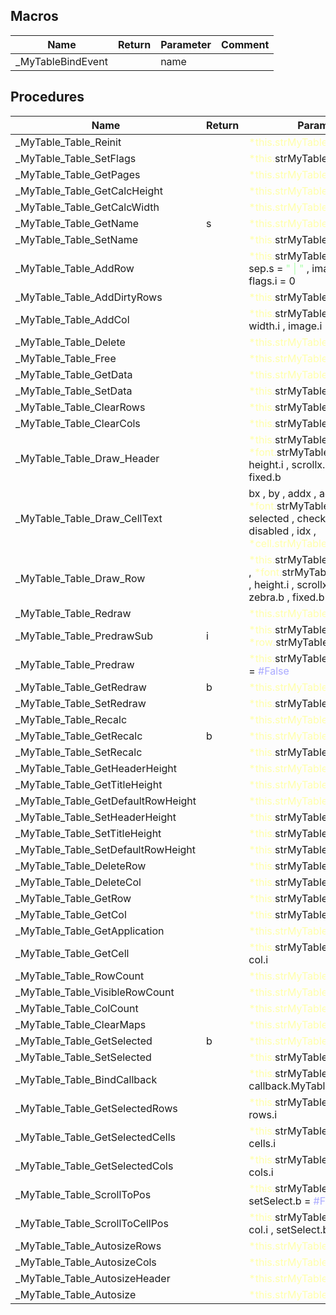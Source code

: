 ## Macros

|Name|Return|Parameter|Comment|
| --- | --- | --- | --- |
|\_MyTableBindEvent||name||


## Procedures

|Name|Return|Parameter|Comment|
| --- | --- | --- | --- |
|\_MyTable\_Table\_Reinit||<span style="color:#FFFFAA">*this.strMyTableTable</span>||
|\_MyTable\_Table\_SetFlags||<span style="color:#FFFFAA">*this.</span>strMyTableTable , value.i||
|\_MyTable\_Table\_GetPages||<span style="color:#FFFFAA">*this.strMyTableTable</span>||
|\_MyTable\_Table\_GetCalcHeight||<span style="color:#FFFFAA">*this.strMyTableTable</span>||
|\_MyTable\_Table\_GetCalcWidth||<span style="color:#FFFFAA">*this.strMyTableTable</span>||
|\_MyTable\_Table\_GetName|s|<span style="color:#FFFFAA">*this.strMyTableTable</span>||
|\_MyTable\_Table\_SetName||<span style="color:#FFFFAA">*this.</span>strMyTableTable , value.s||
|\_MyTable\_Table\_AddRow||<span style="color:#FFFFAA">*this.</span>strMyTableTable , text.s , sep.s = <span style="color:#AAFFAA">" \| "</span> , image.i = 0 , flags.i = 0||
|\_MyTable\_Table\_AddDirtyRows||<span style="color:#FFFFAA">*this.</span>strMyTableTable , rows.i||
|\_MyTable\_Table\_AddCol||<span style="color:#FFFFAA">*this.</span>strMyTableTable , text.s , width.i , image.i = 0 , flags.i = 0||
|\_MyTable\_Table\_Delete||<span style="color:#FFFFAA">*this.strMyTableTable</span>||
|\_MyTable\_Table\_Free||<span style="color:#FFFFAA">*this.strMyTableTable</span>||
|\_MyTable\_Table\_GetData||<span style="color:#FFFFAA">*this.strMyTableTable</span>||
|\_MyTable\_Table\_SetData||<span style="color:#FFFFAA">*this.</span>strMyTableTable , <span style="color:#FFFFAA">*value</span>||
|\_MyTable\_Table\_ClearRows||<span style="color:#FFFFAA">*this.</span>strMyTableTable , <span style="color:#FFFFAA">*value</span>||
|\_MyTable\_Table\_ClearCols||<span style="color:#FFFFAA">*this.</span>strMyTableTable , <span style="color:#FFFFAA">*value</span>||
|\_MyTable\_Table\_Draw\_Header||<span style="color:#FFFFAA">*this.</span>strMyTableTable , by , <span style="color:#FFFFAA">*font.</span>strMyTableFont , width.i , height.i , scrollx.i , scrolly.i , fixed.b||
|\_MyTable\_Table\_Draw\_CellText||bx , by , addx , addy , <span style="color:#FFFFAA">*font.</span>strMyTableFont , fixed , selected , checkboxes , disabled , idx , <span style="color:#FFFFAA">*cell.strMyTableCell</span>||
|\_MyTable\_Table\_Draw\_Row||<span style="color:#FFFFAA">*this.</span>strMyTableRow , by , cols , <span style="color:#FFFFAA">*font.</span>strMyTableFont , width.i , height.i , scrollx.i , scrolly.i , zebra.b , fixed.b||
|\_MyTable\_Table\_Redraw||<span style="color:#FFFFAA">*this.strMyTableTable</span>||
|\_MyTable\_Table\_PredrawSub|i|<span style="color:#FFFFAA">*this.</span>strMyTableTable , <span style="color:#FFFFAA">*row.</span>strMyTableRow , pages.b||
|\_MyTable\_Table\_Predraw||<span style="color:#FFFFAA">*this.</span>strMyTableTable , force.b = <span style="color:#AAAAFF">\#False</span>||
|\_MyTable\_Table\_GetRedraw|b|<span style="color:#FFFFAA">*this.strMyTableTable</span>||
|\_MyTable\_Table\_SetRedraw||<span style="color:#FFFFAA">*this.</span>strMyTableTable , value.b||
|\_MyTable\_Table\_Recalc||<span style="color:#FFFFAA">*this.strMyTableTable</span>||
|\_MyTable\_Table\_GetRecalc|b|<span style="color:#FFFFAA">*this.strMyTableTable</span>||
|\_MyTable\_Table\_SetRecalc||<span style="color:#FFFFAA">*this.</span>strMyTableTable , value.b||
|\_MyTable\_Table\_GetHeaderHeight||<span style="color:#FFFFAA">*this.strMyTableTable</span>||
|\_MyTable\_Table\_GetTitleHeight||<span style="color:#FFFFAA">*this.strMyTableTable</span>||
|\_MyTable\_Table\_GetDefaultRowHeight||<span style="color:#FFFFAA">*this.strMyTableTable</span>||
|\_MyTable\_Table\_SetHeaderHeight||<span style="color:#FFFFAA">*this.</span>strMyTableTable , value.i||
|\_MyTable\_Table\_SetTitleHeight||<span style="color:#FFFFAA">*this.</span>strMyTableTable , value.i||
|\_MyTable\_Table\_SetDefaultRowHeight||<span style="color:#FFFFAA">*this.</span>strMyTableTable , value.i||
|\_MyTable\_Table\_DeleteRow||<span style="color:#FFFFAA">*this.</span>strMyTableTable , idx.i||
|\_MyTable\_Table\_DeleteCol||<span style="color:#FFFFAA">*this.</span>strMyTableTable , idx.i||
|\_MyTable\_Table\_GetRow||<span style="color:#FFFFAA">*this.</span>strMyTableTable , row.i||
|\_MyTable\_Table\_GetCol||<span style="color:#FFFFAA">*this.</span>strMyTableTable , col.i||
|\_MyTable\_Table\_GetApplication||<span style="color:#FFFFAA">*this.strMyTableTable</span>||
|\_MyTable\_Table\_GetCell||<span style="color:#FFFFAA">*this.</span>strMyTableTable , row.i , col.i||
|\_MyTable\_Table\_RowCount||<span style="color:#FFFFAA">*this.strMyTableTable</span>||
|\_MyTable\_Table\_VisibleRowCount||<span style="color:#FFFFAA">*this.strMyTableTable</span>||
|\_MyTable\_Table\_ColCount||<span style="color:#FFFFAA">*this.strMyTableTable</span>||
|\_MyTable\_Table\_ClearMaps||<span style="color:#FFFFAA">*this.strMyTableTable</span>||
|\_MyTable\_Table\_GetSelected|b|<span style="color:#FFFFAA">*this.strMyTableTable</span>||
|\_MyTable\_Table\_SetSelected||<span style="color:#FFFFAA">*this.</span>strMyTableTable , value.b||
|\_MyTable\_Table\_BindCallback||<span style="color:#FFFFAA">*this.</span>strMyTableTable , callback.MyTableProtoCallback||
|\_MyTable\_Table\_GetSelectedRows||<span style="color:#FFFFAA">*this.</span>strMyTableTable , List rows.i||
|\_MyTable\_Table\_GetSelectedCells||<span style="color:#FFFFAA">*this.</span>strMyTableTable , List cells.i||
|\_MyTable\_Table\_GetSelectedCols||<span style="color:#FFFFAA">*this.</span>strMyTableTable , List cols.i||
|\_MyTable\_Table\_ScrollToPos||<span style="color:#FFFFAA">*this.</span>strMyTableTable , row.i , setSelect.b = <span style="color:#AAAAFF">\#False</span>||
|\_MyTable\_Table\_ScrollToCellPos||<span style="color:#FFFFAA">*this.</span>strMyTableTable , row.i , col.i , setSelect.b = <span style="color:#AAAAFF">\#False</span>||
|\_MyTable\_Table\_AutosizeRows||<span style="color:#FFFFAA">*this.strMyTableTable</span>||
|\_MyTable\_Table\_AutosizeCols||<span style="color:#FFFFAA">*this.strMyTableTable</span>||
|\_MyTable\_Table\_AutosizeHeader||<span style="color:#FFFFAA">*this.strMyTableTable</span>||
|\_MyTable\_Table\_Autosize||<span style="color:#FFFFAA">*this.strMyTableTable</span>||


